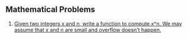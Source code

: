 ## Mathematical Problems

1. [Given two integers x and n, write a function to compute x^n. We may assume that x and n are small and overflow doesn’t happen.](ACalculateXPowerN.java)